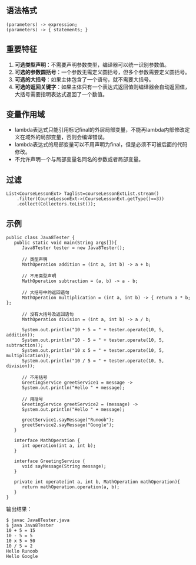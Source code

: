 ## 语法格式

```
(parameters) -> expression;
(parameters) -> { statements; }
```
## 重要特征
1. **可选类型声明**：不需要声明参数类型，编译器可以统一识别参数值。
1. **可选的参数圆括号**：一个参数无需定义圆括号，但多个参数需要定义圆括号。
1. **可选的大括号**：如果主体包含了一个语句，就不需要大括号。
1. **可选的返回关键字**：如果主体只有一个表达式返回值则编译器会自动返回值，大括号需要指明表达式返回了一个数值。

## 变量作用域
- lambda表达式只能引用标记final的外层局部变量，不能再lambda内部修改定义在域外的局部变量，否则会编译错误。
- lambda表达式的局部变量可以不用声明为final，但是必须不可被后面的代码修改。
- 不允许声明一个与局部变量名同名的参数或者局部变量。


## 过滤

```
List<CourseLessonExt> Taglist=courseLessonExtList.stream()
    .filter(CourseLessonExt->(CourseLessonExt.getType()==3))
    .collect(Collectors.toList());
```

## 示例
```
public class Java8Tester {
   public static void main(String args[]){
      Java8Tester tester = new Java8Tester();
        
      // 类型声明
      MathOperation addition = (int a, int b) -> a + b;
        
      // 不用类型声明
      MathOperation subtraction = (a, b) -> a - b;
        
      // 大括号中的返回语句
      MathOperation multiplication = (int a, int b) -> { return a * b; };
        
      // 没有大括号及返回语句
      MathOperation division = (int a, int b) -> a / b;
        
      System.out.println("10 + 5 = " + tester.operate(10, 5, addition));
      System.out.println("10 - 5 = " + tester.operate(10, 5, subtraction));
      System.out.println("10 x 5 = " + tester.operate(10, 5, multiplication));
      System.out.println("10 / 5 = " + tester.operate(10, 5, division));
        
      // 不用括号
      GreetingService greetService1 = message ->
      System.out.println("Hello " + message);
        
      // 用括号
      GreetingService greetService2 = (message) ->
      System.out.println("Hello " + message);
        
      greetService1.sayMessage("Runoob");
      greetService2.sayMessage("Google");
   }
    
   interface MathOperation {
      int operation(int a, int b);
   }
    
   interface GreetingService {
      void sayMessage(String message);
   }
    
   private int operate(int a, int b, MathOperation mathOperation){
      return mathOperation.operation(a, b);
   }
}
```

输出结果：

```
$ javac Java8Tester.java 
$ java Java8Tester
10 + 5 = 15
10 - 5 = 5
10 x 5 = 50
10 / 5 = 2
Hello Runoob
Hello Google
```

